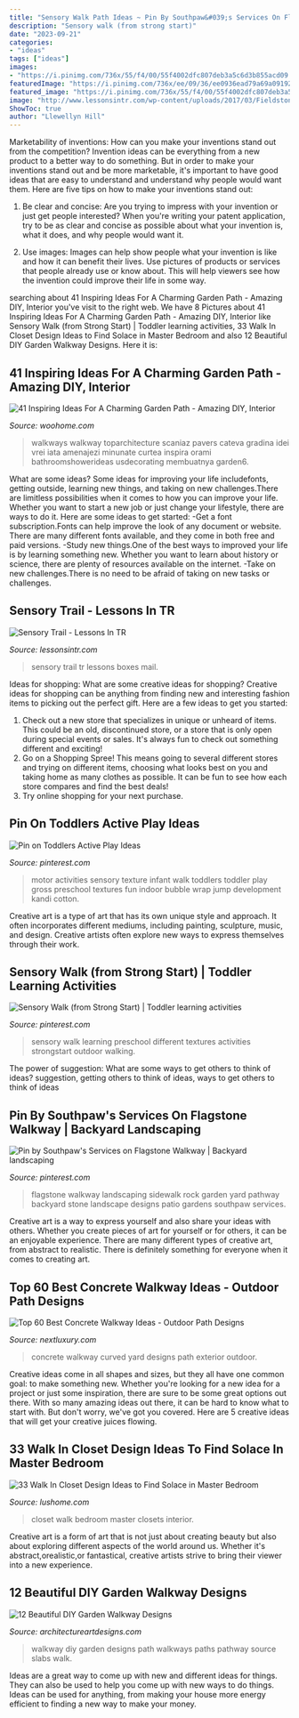 ```yaml
---
title: "Sensory Walk Path Ideas ~ Pin By Southpaw&#039;s Services On Flagstone Walkway"
description: "Sensory walk (from strong start)"
date: "2023-09-21"
categories:
- "ideas"
tags: ["ideas"]
images:
- "https://i.pinimg.com/736x/55/f4/00/55f4002dfc807deb3a5c6d3b855acd09.jpg"
featuredImage: "https://i.pinimg.com/736x/ee/09/36/ee0936ead79a69a091922a02facd186f--flagstone-walkway.jpg"
featured_image: "https://i.pinimg.com/736x/55/f4/00/55f4002dfc807deb3a5c6d3b855acd09.jpg"
image: "http://www.lessonsintr.com/wp-content/uploads/2017/03/Fieldstone-43.jpg"
ShowToc: true
author: "Llewellyn Hill"
---
```



Marketability of inventions: How can you make your inventions stand out from the competition?
Invention ideas can be everything from a new product to a better way to do something. But in order to make your inventions stand out and be more marketable, it's important to have good ideas that are easy to understand and understand why people would want them. Here are five tips on how to make your inventions stand out:
1. Be clear and concise: Are you trying to impress with your invention or just get people interested? When you're writing your patent application, try to be as clear and concise as possible about what your invention is, what it does, and why people would want it.

2. Use images: Images can help show people what your invention is like and how it can benefit their lives. Use pictures of products or services that people already use or know about. This will help viewers see how the invention could improve their life in some way.

	

		
searching about 41 Inspiring Ideas For A Charming Garden Path - Amazing DIY, Interior you've visit to the right web. We have 8 Pictures about 41 Inspiring Ideas For A Charming Garden Path - Amazing DIY, Interior like Sensory Walk (from Strong Start) | Toddler learning activities, 33 Walk In Closet Design Ideas to Find Solace in Master Bedroom and also 12 Beautiful DIY Garden Walkway Designs. Here it is:
		
    
## 41 Inspiring Ideas For A Charming Garden Path - Amazing DIY, Interior

<img loading=lazy src="https://www.woohome.com/wp-content/uploads/2014/07/garden-walkway-ideas-7.jpg" onerror="this.onerror=null;this.src='https://tse4.mm.bing.net/th?id=OIP.z7RxMdxq1FK6WFPUGFeS6QHaLH&amp;pid=15.1';" alt="41 Inspiring Ideas For A Charming Garden Path - Amazing DIY, Interior">

_Source: woohome.com_

>walkways walkway toparchitecture scaniaz pavers cateva gradina idei vrei iata amenajezi minunate curtea inspira orami bathroomshowerideas usdecorating membuatnya garden6. 

	

What are some ideas?
Some ideas for improving your life includefonts, getting outside, learning new things, and taking on new challenges.There are limitless possibilities when it comes to how you can improve your life. Whether you want to start a new job or just change your lifestyle, there are ways to do it. Here are some ideas to get started: 
-Get a font subscription.Fonts can help improve the look of any document or website. There are many different fonts available, and they come in both free and paid versions. 
-Study new things.One of the best ways to improved your life is by learning something new. Whether you want to learn about history or science, there are plenty of resources available on the internet. 
-Take on new challenges.There is no need to be afraid of taking on new tasks or challenges.

    
## Sensory Trail - Lessons In TR

<img loading=lazy src="http://www.lessonsintr.com/wp-content/uploads/2017/03/Fieldstone-43.jpg" onerror="this.onerror=null;this.src='https://tse2.mm.bing.net/th?id=OIP.hmltKMN7j7sJ7prhqRuJagHaFK&amp;pid=15.1';" alt="Sensory Trail - Lessons In TR">

_Source: lessonsintr.com_

>sensory trail tr lessons boxes mail. 

	

Ideas for shopping: What are some creative ideas for shopping?
Creative ideas for shopping can be anything from finding new and interesting fashion items to picking out the perfect gift. Here are a few ideas to get you started: 
1. Check out a new store that specializes in unique or unheard of items. This could be an old, discontinued store, or a store that is only open during special events or sales. It's always fun to check out something different and exciting! 
2. Go on a Shopping Spree! This means going to several different stores and trying on different items, choosing what looks best on you and taking home as many clothes as possible. It can be fun to see how each store compares and find the best deals! 
3. Try online shopping for your next purchase.

    
## Pin On Toddlers Active Play Ideas

<img loading=lazy src="https://i.pinimg.com/736x/55/f4/00/55f4002dfc807deb3a5c6d3b855acd09.jpg" onerror="this.onerror=null;this.src='https://tse3.mm.bing.net/th?id=OIP.ZaHV-XTY4X82MGijmrTWsAHaNK&amp;pid=15.1';" alt="Pin on Toddlers Active Play Ideas">

_Source: pinterest.com_

>motor activities sensory texture infant walk toddlers toddler play gross preschool textures fun indoor bubble wrap jump development kandi cotton. 

	

Creative art is a type of art that has its own unique style and approach. It often incorporates different mediums, including painting, sculpture, music, and design. Creative artists often explore new ways to express themselves through their work.

    
## Sensory Walk (from Strong Start) | Toddler Learning Activities

<img loading=lazy src="https://i.pinimg.com/736x/6a/50/95/6a5095448dd46ee674e875b7c888aa88.jpg" onerror="this.onerror=null;this.src='https://tse4.mm.bing.net/th?id=OIP.TrcbEg4zmWrm-1Igw7y40wAAAA&amp;pid=15.1';" alt="Sensory Walk (from Strong Start) | Toddler learning activities">

_Source: pinterest.com_

>sensory walk learning preschool different textures activities strongstart outdoor walking. 

	

The power of suggestion: What are some ways to get others to think of ideas?
suggestion, getting others to think of ideas, ways to get others to think of ideas

    
## Pin By Southpaw&#039;s Services On Flagstone Walkway | Backyard Landscaping

<img loading=lazy src="https://i.pinimg.com/736x/ee/09/36/ee0936ead79a69a091922a02facd186f--flagstone-walkway.jpg" onerror="this.onerror=null;this.src='https://tse2.mm.bing.net/th?id=OIP.OJSwjlxALqPxWdjfWx7rlgHaJ3&amp;pid=15.1';" alt="Pin by Southpaw&#039;s Services on Flagstone Walkway | Backyard landscaping">

_Source: pinterest.com_

>flagstone walkway landscaping sidewalk rock garden yard pathway backyard stone landscape designs patio gardens southpaw services. 

	

Creative art is a way to express yourself and also share your ideas with others. Whether you create pieces of art for yourself or for others, it can be an enjoyable experience. There are many different types of creative art, from abstract to realistic. There is definitely something for everyone when it comes to creating art.

    
## Top 60 Best Concrete Walkway Ideas - Outdoor Path Designs

<img loading=lazy src="http://nextluxury.com/wp-content/uploads/curved-front-yard-concrete-walkway-exterior-ideas.jpg" onerror="this.onerror=null;this.src='https://tse3.mm.bing.net/th?id=OIP.kHmLbaZ-3_wE1FVRx1l_RgHaHa&amp;pid=15.1';" alt="Top 60 Best Concrete Walkway Ideas - Outdoor Path Designs">

_Source: nextluxury.com_

>concrete walkway curved yard designs path exterior outdoor. 

	

Creative ideas come in all shapes and sizes, but they all have one common goal: to make something new. Whether you're looking for a new idea for a project or just some inspiration, there are sure to be some great options out there. With so many amazing ideas out there, it can be hard to know what to start with. But don't worry, we've got you covered. Here are 5 creative ideas that will get your creative juices flowing.

    
## 33 Walk In Closet Design Ideas To Find Solace In Master Bedroom

<img loading=lazy src="https://www.lushome.com/wp-content/uploads/2014/04/walk-in-closets-closet-organization-interior-design-ideas-27.jpg" onerror="this.onerror=null;this.src='https://tse2.mm.bing.net/th?id=OIP.EmdRr8gwJ67HONQjP6X36QAAAA&amp;pid=15.1';" alt="33 Walk In Closet Design Ideas to Find Solace in Master Bedroom">

_Source: lushome.com_

>closet walk bedroom master closets interior. 

	

Creative art is a form of art that is not just about creating beauty but also about exploring different aspects of the world around us. Whether it's abstract,orealistic,or fantastical, creative artists strive to bring their viewer into a new experience.

    
## 12 Beautiful DIY Garden Walkway Designs

<img loading=lazy src="http://www.architectureartdesigns.com/wp-content/uploads/2015/01/262-630x839.jpg" onerror="this.onerror=null;this.src='https://tse4.mm.bing.net/th?id=OIP.17zqfveqUUcHNTSCPzC8fgHaJ3&amp;pid=15.1';" alt="12 Beautiful DIY Garden Walkway Designs">

_Source: architectureartdesigns.com_

>walkway diy garden designs path walkways paths pathway source slabs walk. 

	

Ideas are a great way to come up with new and different ideas for things. They can also be used to help you come up with new ways to do things. Ideas can be used for anything, from making your house more energy efficient to finding a new way to make your money.

